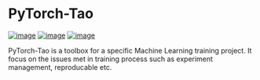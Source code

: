 # PyTorch-Tao

[![image](https://github.com/louis-she/pytorch-tao/actions/workflows/test.yaml/badge.svg?branch=master)](https://github.com/pytorch/ignite/actions)
[![image](https://github.com/louis-she/pytorch-tao/actions/workflows/publish.yaml/badge.svg)](https://github.com/pytorch/ignite/actions)
[![image](https://img.shields.io/badge/dynamic/json.svg?label=PyPI&url=https%3A%2F%2Fpypi.org%2Fpypi%2Fpytorch-tao%2Fjson&query=%24.info.version&colorB=brightgreen&prefix=v)](https://pypi.org/project/pytorch-tao/)

PyTorch-Tao is a toolbox for a specific Machine Learning training project. It focus on the issues met in training process such as experiment management, reproducable etc.
